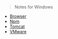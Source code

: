 > Notes for Windows

* [Browser](WinNotes/browser.md "Notes for Browser")
* [Npm](WinNotes/npm.md "Notes for Npm")
* [Tomcat](WinNotes/tomcat.md "Notes for Tomcat")
* [VMware](vmware.md "Notes for VMware")
